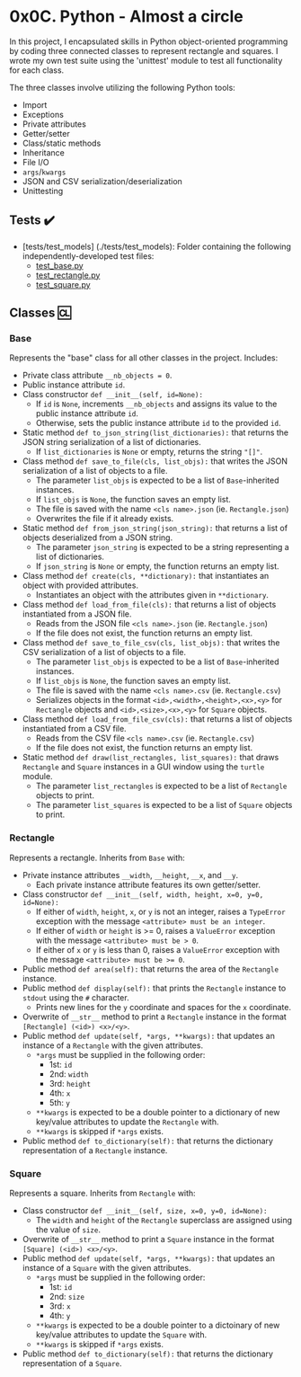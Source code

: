 # 0x0C. Python - Almost a circle

In this project, I encapsulated skills in Python object-oriented programming by coding three connected classes to represent rectangle and squares. I wrote my own test suite using the 'unittest' module to test all functionality for each class.

The three classes involve utilizing the following Python tools:
* Import
* Exceptions
* Private attributes
* Getter/setter
* Class/static methods
* Inheritance
* File I/O
* `args`/`kwargs`
* JSON and CSV serialization/deserialization
* Unittesting

## Tests :heavy_check_mark:

* [tests/test_models] (./tests/test_models): Folder containing the following independently-developed test files:
  * [test_base.py](./tests/test_models/test_base.py)
  * [test_rectangle.py](./tests/test_models/test_rectangle.py)
  * [test_square.py](./tests/test_models/test_square.py)

## Classes :cl:

### Base
Represents the "base" class for all other classes in the project. Includes:

 * Private class attribute `__nb_objects = 0`.
 * Public instance attribute `id`.
 * Class constructor `def __init__(self, id=None):`
   * If `id` is `None`, increments `__nb_objects` and assigns its value to the public instance attribute `id`.
   * Otherwise, sets the public instance attribute `id` to the provided `id`.
* Static method `def to_json_string(list_dictionaries):` that returns the JSON string serialization of a list of dictionaries.
   * If `list_dictionaries` is `None` or empty, returns the string `"[]"`.
* Class method `def save_to_file(cls, list_objs):` that writes the JSON serialization of a list of objects to a file.
  * The parameter `list_objs` is expected to be a list of `Base`-inherited instances.
  * If `list_objs` is `None`, the function saves an empty list.
  * The file is saved with the name `<cls name>.json` (ie. `Rectangle.json`)
  * Overwrites the file if it already exists.
* Static method `def from_json_string(json_string):` that returns a list of objects deserialized from a JSON string.
  * The parameter `json_string` is expected to be a string representing a list of dictionaries.
  * If `json_string` is `None` or empty, the function returns an empty list.
* Class method `def create(cls, **dictionary):` that instantiates an object with provided attributes.
  * Instantiates an object with the attributes given in `**dictionary`.
* Class method `def load_from_file(cls):` that returns a list of objects instantiated from a JSON file.
  * Reads from the JSON file `<cls name>.json` (ie. `Rectangle.json`)
  * If the file does not exist, the function returns an empty list.
* Class method `def save_to_file_csv(cls, list_objs):` that writes the CSV serialization of a list of objects to a file.
  * The parameter `list_objs` is expected to be a list of `Base`-inherited instances.
  * If `list_objs` is `None`, the function saves an empty list.
  * The file is saved with the name `<cls name>.csv` (ie. `Rectangle.csv`)
  * Serializes objects in the format `<id>,<width>,<height>,<x>,<y>` for `Rectangle` objects and `<id>,<size>,<x>,<y>` for `Square` objects.
* Class method `def load_from_file_csv(cls):` that returns a list of objects instantiated from a CSV file.
  * Reads from the CSV file `<cls name>.csv` (ie. `Rectangle.csv`)
  * If the file does not exist, the function returns an empty list.
* Static method `def draw(list_rectangles, list_squares):` that draws `Rectangle` and `Square` instances in a GUI window using the `turtle` module.
  * The parameter `list_rectangles` is expected to be a list of `Rectangle` objects to print.
  * The parameter `list_squares` is expected to be a list of `Square` objects to print.

### Rectangle

Represents a rectangle. Inherits from `Base` with:

* Private instance attributes `__width`, `__height`, `__x`, and `__y`.
  * Each private instance attribute features its own getter/setter.
* Class constructor `def __init__(self, width, height, x=0, y=0, id=None):`
  * If either of `width`, `height`, `x`, or `y` is not an integer, raises a `TypeError` exception with the message `<attribute> must be an integer`.
  * If either of `width` or `height` is >= 0, raises a `ValueError` exception with the message `<attribute> must be > 0`.
  * If either of `x` or `y` is less than 0, raises a `ValueError` exception with the message `<attribute> must be >= 0`.
* Public method `def area(self):` that returns the area of the `Rectangle` instance.
* Public method `def display(self):` that prints the `Rectangle` instance to `stdout` using the `#` character.
  * Prints new lines for the `y` coordinate and spaces for the `x` coordinate.
* Overwrite of `__str__` method to print a `Rectangle` instance in the format `[Rectangle] (<id>) <x>/<y>`.
* Public method `def update(self, *args, **kwargs):` that updates an instance of a `Rectangle` with the given attributes.
  * `*args` must be supplied in the following order:
    * 1st: `id`
    * 2nd: `width`
    * 3rd: `height`
    * 4th: `x`
    * 5th: `y`
  * `**kwargs` is expected to be a double pointer to a dictionary of new key/value attributes to update the `Rectangle` with.
  * `**kwargs` is skipped if `*args` exists.
* Public method `def to_dictionary(self):` that returns the dictionary representation of a `Rectangle` instance.

### Square

Represents a square. Inherits from `Rectangle` with:

* Class constructor `def __init__(self, size, x=0, y=0, id=None):`
  * The `width` and `height` of the `Rectangle` superclass are assigned using the value of `size`.
* Overwrite of `__str__` method to print a `Square` instance in the format `[Square] (<id>) <x>/<y>`.
* Public method `def update(self, *args, **kwargs):` that updates an instance of a `Square` with the given attributes.
  * `*args` must be supplied in the following order:
    * 1st: `id`
    * 2nd: `size`
    * 3rd: `x`
    * 4th: `y`
  * `**kwargs` is expected to be a double pointer to a dictoinary of new key/value attributes to update the `Square` with.
  * `**kwargs` is skipped if `*args` exists.
* Public method `def to_dictionary(self):` that returns the dictionary representation of a `Square`.
